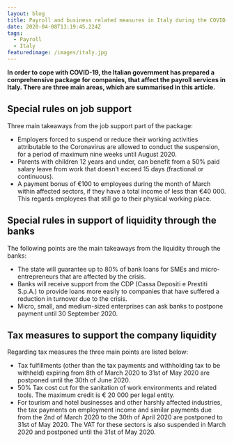 ```yaml
---
layout: blog
title: Payroll and business related measures in Italy during the COVID-19 crisis
date: 2020-04-08T13:19:45.224Z
tags:
  - Payroll
  - Italy
featuredimage: /images/italy.jpg
---
```

**In order to cope with COVID-19, the Italian government has prepared a comprehensive package for companies, that affect the payroll services in Italy. There are three main areas, which are summarised in this article.**


## Special rules on job support

Three main takeaways from the job support part of the package:

* Employers forced to suspend or reduce their working activities attributable to the Coronavirus are allowed to conduct the suspension, for a period of maximum nine weeks until August 2020. 
* Parents with children 12 years and under, can benefit from a 50% paid salary leave from work that doesn’t exceed 15 days (fractional or continuous).
* A payment bonus of €100 to employees during the month of March within affected sectors, if they have a total income of less than €40 000. This regards employees that still go to their physical working place.

## Special rules in support of liquidity through the banks

The following points are the main takeaways from the liquidity through the banks:

* The state will guarantee up to 80% of bank loans for SMEs and micro-entrepreneurs that are affected by the crisis.
* Banks will receive support from the CDP (Cassa Depositi e Prestiti S.p.A.) to provide loans more easily to companies that have suffered a reduction in turnover due to the crisis.
* Micro, small, and medium-sized enterprises can ask banks to postpone payment until 30 September 2020.


## Tax measures to support the company liquidity 

Regarding tax measures the three main points are listed below:

* Tax fulfillments (other than the tax payments and withholding tax to be withheld) expiring from 8th of March 2020 to 31st of May 2020 are postponed until the 30th of June 2020.
* 50% Tax cost cut for the sanitation of work environments and related tools. The maximum credit is € 20 000 per legal entity.
* For tourism and hotel businesses and other harshly affected industries, the tax payments on employment income and similar payments due from the 2nd of March 2020 to the 30th of April 2020 are postponed to 31st of May 2020. The VAT for these sectors is also suspended in March 2020 and postponed until the 31st of May 2020. 